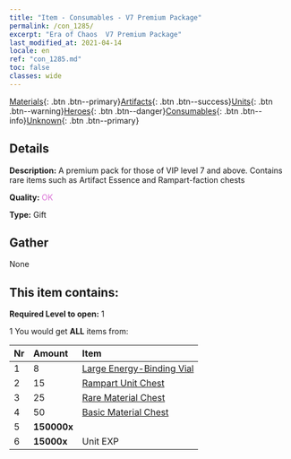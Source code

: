```yaml
---
title: "Item - Consumables - V7 Premium Package"
permalink: /con_1285/
excerpt: "Era of Chaos  V7 Premium Package"
last_modified_at: 2021-04-14
locale: en
ref: "con_1285.md"
toc: false
classes: wide
---
```

 [Materials](/Items/){: .btn .btn--primary}[Artifacts](/Items/Artifacts/){: .btn .btn--success}[Units](/Items/Units/){: .btn .btn--warning}[Heroes](/Items/Heroes/){: .btn .btn--danger}[Consumables](/Items/Consumables/){: .btn .btn--info}[Unknown](/Items/Unknown/){: .btn .btn--primary}

## Details
 **Description:** A premium pack for those of VIP level 7 and above. Contains rare items such as Artifact Essence and Rampart-faction chests

 **Quality:** <span style="color: #DA70D6">OK</span>

 **Type:** Gift

## Gather

  None

## This item contains:

 **Required Level to open:** 1

 1 You would get **ALL** items  from:

  | Nr | Amount |     Item    |
  |:---|:-------|:------------|
  | 1 | 8 | [Large Energy-Binding Vial](/Items/con_726/) | 
  | 2 | 15 | [Rampart Unit Chest](/Items/con_1270/) | 
  | 3 | 25 | [Rare Material Chest](/Items/con_757/) | 
  | 4 | 50 | [Basic Material Chest](/Items/con_756/) | 
  | 5 |  **150000x** | <i class="fas fa-coins"/> |  | 
  | 6 |  **15000x** | Unit EXP |  | 
